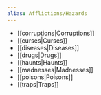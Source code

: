 ```yaml
---
alias: Afflictions/Hazards
---
```


- [[corruptions|Corruptions]]
- [[curses|Curses]]
- [[diseases|Diseases]]
- [[drugs|Drugs]]
- [[haunts|Haunts]]
- [[madnesses|Madnesses]]
- [[poisons|Poisons]]
- [[traps|Traps]]


